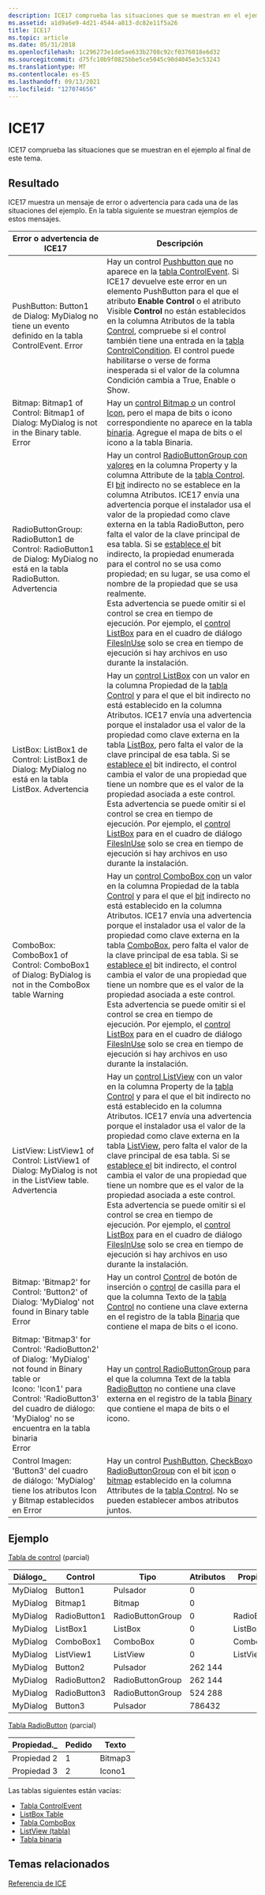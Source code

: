 ```yaml
---
description: ICE17 comprueba las situaciones que se muestran en el ejemplo al final de este tema.
ms.assetid: a1d9a6e9-4d21-4544-a813-dc82e11f5a26
title: ICE17
ms.topic: article
ms.date: 05/31/2018
ms.openlocfilehash: 1c296273e1de5ae633b2708c92cf0376018e6d32
ms.sourcegitcommit: d75fc10b9f0825bbe5ce5045c90d4045e3c53243
ms.translationtype: MT
ms.contentlocale: es-ES
ms.lasthandoff: 09/13/2021
ms.locfileid: "127074656"
---
```

# <a name="ice17"></a>ICE17

ICE17 comprueba las situaciones que se muestran en el ejemplo al final de este tema.

## <a name="result"></a>Resultado

ICE17 muestra un mensaje de error o advertencia para cada una de las situaciones del ejemplo. En la tabla siguiente se muestran ejemplos de estos mensajes.



| Error o advertencia de ICE17                                                                                                                                                                                                             | Descripción                                                                                                                                                                                                                                                                                                                                                                                                                                                                                                                                                                                                                                                                                                                                                                                                                                                                                                                                       |
|------------------------------------------------------------------------------------------------------------------------------------------------------------------------------------------------------------------------------------|---------------------------------------------------------------------------------------------------------------------------------------------------------------------------------------------------------------------------------------------------------------------------------------------------------------------------------------------------------------------------------------------------------------------------------------------------------------------------------------------------------------------------------------------------------------------------------------------------------------------------------------------------------------------------------------------------------------------------------------------------------------------------------------------------------------------------------------------------------------------------------------------------------------------------------------------------|
| PushButton: Button1 de Dialog: MyDialog no tiene un evento definido en la tabla ControlEvent. Error <br/>                                                                                                                | Hay un control [Pushbutton que](pushbutton-control.md) no aparece en la [tabla ControlEvent](controlevent-table.md). Si ICE17 devuelve este error en un elemento PushButton para el que el atributo **Enable Control** o el atributo Visible **Control** no están establecidos en la columna Atributos de la tabla [Control](control-table.md), compruebe si el control también tiene una entrada en la [tabla ControlCondition](controlcondition-table.md). El control puede habilitarse o verse de forma inesperada si el valor de la columna Condición cambia a True, Enable o Show.<br/>                                                                                                                                                                                                                                                                                                                                                    |
| Bitmap: Bitmap1 of Control: Bitmap1 of Dialog: MyDialog is not in the Binary table. Error <br/>                                                                                                                              | Hay un [control Bitmap o](bitmap-control.md) un control [Icon](icon-control.md), pero el mapa de bits o icono correspondiente no aparece en la tabla [binaria](binary-table.md). Agregue el mapa de bits o el icono a la tabla Binaria.                                                                                                                                                                                                                                                                                                                                                                                                                                                                                                                                                                                                                                                                                                                      |
| RadioButtonGroup: RadioButton1 de Control: RadioButton1 de Dialog: MyDialog no está en la tabla RadioButton. Advertencia <br/>                                                                                                   | Hay un control [RadioButtonGroup con valores](radiobuttongroup-control.md) en la columna Property y la columna Attribute de la [tabla Control](control-table.md). El [bit](indirect-control-attribute.md) indirecto no se establece en la columna Atributos. ICE17 envía una advertencia porque el instalador usa el valor de la propiedad como clave externa en la tabla RadioButton, pero falta el valor de la clave principal de esa tabla. Si se [establece el](indirect-control-attribute.md) bit indirecto, la propiedad enumerada para el control no se usa como propiedad; en su lugar, se usa como el nombre de la propiedad que se usa realmente.<br/> Esta advertencia se puede omitir si el control se crea en tiempo de ejecución. Por ejemplo, el [control ListBox](listbox-control.md) para en el cuadro de diálogo [FilesInUse](filesinuse-dialog.md) solo se crea en tiempo de ejecución si hay archivos en uso durante la instalación.<br/> |
| ListBox: ListBox1 de Control: ListBox1 de Dialog: MyDialog no está en la tabla ListBox. Advertencia <br/>                                                                                                                        | Hay un [control ListBox](listbox-control.md) con un valor en la columna Propiedad de la [tabla Control](control-table.md) y para el que el bit indirecto no está establecido en la columna Atributos. [](indirect-control-attribute.md) ICE17 envía una advertencia porque el instalador usa el valor de la propiedad como clave externa en la tabla [ListBox](listbox-table.md), pero falta el valor de la clave principal de esa tabla. Si se [establece el](indirect-control-attribute.md) bit indirecto, el control cambia el valor de una propiedad que tiene un nombre que es el valor de la propiedad asociada a este control.<br/> Esta advertencia se puede omitir si el control se crea en tiempo de ejecución. Por ejemplo, el [control ListBox](listbox-control.md) para en el cuadro de diálogo [FilesInUse](filesinuse-dialog.md) solo se crea en tiempo de ejecución si hay archivos en uso durante la instalación.<br/>                                |
| ComboBox: ComboBox1 of Control: ComboBox1 of Dialog: ByDialog is not in the ComboBox table Warning <br/>                                                                                                                     | Hay un [control ComboBox con](combobox-control.md) un valor en la columna Propiedad de la tabla [Control](control-table.md) y para el que el [bit](indirect-control-attribute.md) indirecto no está establecido en la columna Atributos. ICE17 envía una advertencia porque el instalador usa el valor de la propiedad como clave externa en la tabla [ComboBox](combobox-table.md), pero falta el valor de la clave principal de esa tabla. Si se [establece el](indirect-control-attribute.md) bit indirecto, el control cambia el valor de una propiedad que tiene un nombre que es el valor de la propiedad asociada a este control.<br/> Esta advertencia se puede omitir si el control se crea en tiempo de ejecución. Por ejemplo, el [control ListBox](listbox-control.md) para en el cuadro de diálogo [FilesInUse](filesinuse-dialog.md) solo se crea en tiempo de ejecución si hay archivos en uso durante la instalación.<br/>                            |
| ListView: ListView1 of Control: ListView1 of Dialog: MyDialog is not in the ListView table. Advertencia <br/>                                                                                                                    | Hay un [control ListView](listview-control.md) con un valor en la columna Property de la [tabla Control](control-table.md) y para el que el bit indirecto no está establecido en la columna Atributos. [](indirect-control-attribute.md) ICE17 envía una advertencia porque el instalador usa el valor de la propiedad como clave externa en la tabla [ListView](listview-table.md), pero falta el valor de la clave principal de esa tabla. Si se [establece el](indirect-control-attribute.md) bit indirecto, el control cambia el valor de una propiedad que tiene un nombre que es el valor de la propiedad asociada a este control.<br/> Esta advertencia se puede omitir si el control se crea en tiempo de ejecución. Por ejemplo, el [control ListBox](listbox-control.md) para en el cuadro de diálogo [FilesInUse](filesinuse-dialog.md) solo se crea en tiempo de ejecución si hay archivos en uso durante la instalación.<br/>                            |
| Bitmap: 'Bitmap2' for Control: 'Button2' of Dialog: 'MyDialog' not found in Binary table Error <br/>                                                                                                                         | Hay un control [Control](pushbutton-control.md) de botón de inserción o [control](checkbox-control.md) de casilla para el que la columna Texto de la [tabla Control](control-table.md) no contiene una clave externa en el registro de la tabla [Binaria](binary-table.md) que contiene el mapa de bits o el icono.                                                                                                                                                                                                                                                                                                                                                                                                                                                                                                                                                                                                                                                     |
| Bitmap: 'Bitmap3' for Control: 'RadioButton2' of Dialog: 'MyDialog' not found in Binary table or<br/> Icono: 'Icon1' para Control: 'RadioButton3' del cuadro de diálogo: 'MyDialog' no se encuentra en la tabla binaria<br/> Error <br/> | Hay un [control RadioButtonGroup](radiobuttongroup-control.md) para el que la columna Text de la tabla [RadioButton](radiobutton-table.md) no contiene una clave externa en el registro de la tabla [Binary](binary-table.md) que contiene el mapa de bits o el icono.                                                                                                                                                                                                                                                                                                                                                                                                                                                                                                                                                                                                                                                                             |
| Control Imagen: 'Button3' del cuadro de diálogo: 'MyDialog' tiene los atributos Icon y Bitmap establecidos en Error <br/>                                                                                                                     | Hay un control [PushButton,](pushbutton-control.md) [CheckBox](checkbox-control.md)o [RadioButtonGroup](radiobuttongroup-control.md) con el bit [icon](icon-control-attribute.md) o [bitmap](bitmap-control-attribute.md) establecido en la columna Attributes de la [tabla Control](control-table.md). No se pueden establecer ambos atributos juntos.                                                                                                                                                                                                                                                                                                                                                                                                                                                                                                                                                                                |



 

## <a name="example"></a>Ejemplo

[Tabla de control](control-table.md) (parcial)



| Diálogo\_ | Control      | Tipo             | Atributos | Propiedad.     | Texto       |
|----------|--------------|------------------|------------|--------------|------------|
| MyDialog | Button1      | Pulsador       | 0          |              | Aceptar         |
| MyDialog | Bitmap1      | Bitmap           | 0          |              | Bitmap1    |
| MyDialog | RadioButton1 | RadioButtonGroup | 0          | RadioButton1 |            |
| MyDialog | ListBox1     | ListBox          | 0          | ListBox1     |            |
| MyDialog | ComboBox1    | ComboBox         | 0          | ComboBox1    |            |
| MyDialog | ListView1    | ListView         | 0          | ListView1    |            |
| MyDialog | Button2      | Pulsador       | 262 144     |              | Bitmap2    |
| MyDialog | RadioButton2 | RadioButtonGroup | 262 144     |              | Propiedad 2  |
| MyDialog | RadioButton3 | RadioButtonGroup | 524 288     |              | Propiedad 3  |
| MyDialog | Button3      | Pulsador       | 786432     |              | Ambiguous1 |



 

[Tabla RadioButton](radiobutton-table.md) (parcial)



| Propiedad.\_ | Pedido | Texto    |
|------------|-------|---------|
| Propiedad 2  | 1     | Bitmap3 |
| Propiedad 3  | 2     | Icono1   |



 

Las tablas siguientes están vacías:

-   [Tabla ControlEvent](controlevent-table.md)
-   [ListBox Table](listbox-table.md)
-   [Tabla ComboBox](combobox-table.md)
-   [ListView (tabla)](listview-table.md)
-   [Tabla binaria](binary-table.md)

## <a name="related-topics"></a>Temas relacionados

<dl> <dt>

[Referencia de ICE](ice-reference.md)
</dt> </dl>

 

 




